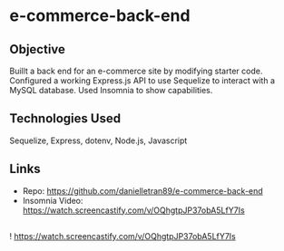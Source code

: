 # e-commerce-back-end

## Objective
Buillt a back end for an e-commerce site by modifying starter code. Configured a working Express.js API to use Sequelize to interact with a MySQL database. Used Insomnia to show capabilities.

## Technologies Used
Sequelize, Express, dotenv, Node.js, Javascript

## Links
* Repo: https://github.com/danielletran89/e-commerce-back-end
* Insomnia Video: https://watch.screencastify.com/v/OQhgtpJP37obA5LfY7Is

## 
! https://watch.screencastify.com/v/OQhgtpJP37obA5LfY7Is
